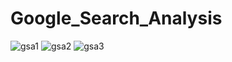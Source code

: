 # Google_Search_Analysis
![gsa1](https://github.com/ArpitaRoy454/Google_Search_Analysis/assets/110689198/1f4bb69f-c27e-4ed9-89ed-7a299ebe6428)
![gsa2](https://github.com/ArpitaRoy454/Google_Search_Analysis/assets/110689198/a59a7643-5425-4709-b4da-ca45f2eb17df)
![gsa3](https://github.com/ArpitaRoy454/Google_Search_Analysis/assets/110689198/7870227d-56e0-4df2-bdcf-cc4c92ad373c)
